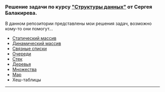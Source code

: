 ### Решение задачи по курсу ["Структуры данных"](https://stepik.org/course/134212/syllabus) от Сергея Балакирева.

В данном репозитории представлены мои решения задач, возможно кому-то они помогут...

* [Статический массив](https://github.com/neandrey/data_struct/tree/main/static_array)
* [Динамический массив](https://github.com/neandrey/data_struct/tree/main/dynamic_array)
* [Связные списки](https://github.com/neandrey/data_struct/tree/main/linked_list/c%2B%2B)
* [Очереди](https://github.com/neandrey/data_struct/tree/main/deque)
* [Стек](https://github.com/neandrey/data_struct/tree/main/stack)
* [Деревья](https://github.com/neandrey/data_struct/tree/main/tree)
* [Множества](https://github.com/neandrey/data_struct/tree/main/set)
* [Map](https://github.com/neandrey/data_struct/tree/main/map)
* Хеш-таблицы

---
